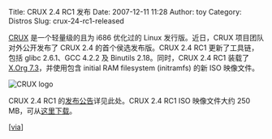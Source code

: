 Title: CRUX 2.4 RC1 发布
Date: 2007-12-11 11:28
Author: toy
Category: Distros
Slug: crux-24-rc1-released

[CRUX](http://crux.nu/) 是一个轻量级的且为 i686 优化过的 Linux
发行版。近日，CRUX 项目团队对外公开发布了 CRUX 2.4
的首个侯选发布版。CRUX 2.4 RC1 更新了工具链，包括 glibc 2.6.1、GCC 4.2.2
及 Binutils 2.18。同时，CRUX 2.4 RC1 装载了 [X.Org
7.3](http://linuxtoy.org/archives/xorg-73-released.html)，并使用包含
initial RAM filesystem (initramfs) 的新 ISO 映像文件。

![CRUX logo](http://i.linuxtoy.org/i/2007/12/crux.png)

CRUX 2.4 RC1
的[发布公告](http://lists.crux.nu/pipermail/crux/2007-December/008005.html)详见此处。CRUX
2.4 RC1 ISO 映像文件大约 250
MB，可从[这里下载](ftp://ftp.de-mirror.org/distro/crux/crux-2.4/iso/crux-2.4-rc1.iso)。

[[via](http://distrowatch.com/?newsid=04647)]

